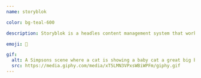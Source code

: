 ```yaml
---
name: storyblok

color: bg-teal-600

description: Storyblok is a headles content management system that works for developers and marketers.

emoji: 🧱

gif:
  alt: A Simpsons scene where a cat is showing a baby cat a great big ball of yarn.
  src: https://media.giphy.com/media/xT5LMN3VPxsWBiWPFm/giphy.gif
---
```

